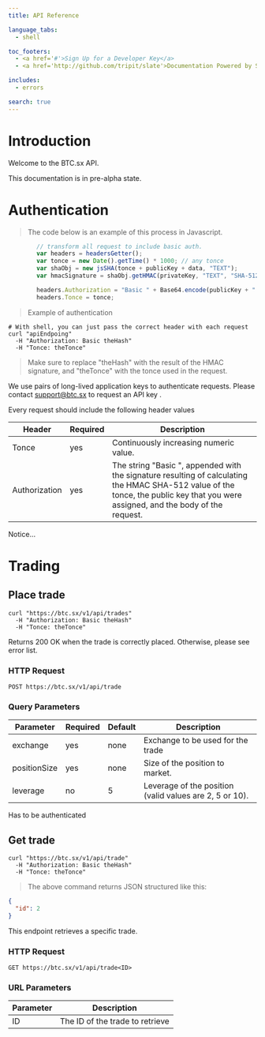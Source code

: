 ```yaml
---
title: API Reference

language_tabs:
  - shell

toc_footers:
  - <a href='#'>Sign Up for a Developer Key</a>
  - <a href='http://github.com/tripit/slate'>Documentation Powered by Slate</a>

includes:
  - errors

search: true
---
```


# Introduction

Welcome to the BTC.sx API.

This documentation is in pre-alpha state.

# Authentication

> The code below is an example of this process in Javascript.

```javascript
        // transform all request to include basic auth.
        var headers = headersGetter();
        var tonce = new Date().getTime() * 1000; // any tonce
        var shaObj = new jsSHA(tonce + publicKey + data, "TEXT");
        var hmacSignature = shaObj.getHMAC(privateKey, "TEXT", "SHA-512", "B64");

        headers.Authorization = "Basic " + Base64.encode(publicKey + ":" + hmacSignature);
        headers.Tonce = tonce;

```

> Example of authentication

```shell
# With shell, you can just pass the correct header with each request
curl "apiEndpoing"
  -H "Authorization: Basic theHash"
  -H "Tonce: theTonce"
```

> Make sure to replace "theHash" with the result of the HMAC signature, and "theTonce" with the tonce used in the request.

We use pairs of long-lived application keys to authenticate requests. Please contact <support@btc.sx> to request an API key .

Every request should include the following header values

Header | Required | Description
--------- | ------- | -----------
Tonce | yes | Continuously increasing numeric value.
Authorization | yes | The string "Basic ", appended with the signature resulting of calculating the HMAC SHA-512 value of the tonce, the public key that you were assigned, and the body of the request.



<aside class="notice">
Notice...
</aside>

# Trading

## Place trade

```shell
curl "https://btc.sx/v1/api/trades"
  -H "Authorization: Basic theHash"
  -H "Tonce: theTonce"
```

Returns 200 OK when the trade is correctly placed. Otherwise, please see error list.

### HTTP Request

`POST https://btc.sx/v1/api/trade`

### Query Parameters

Parameter | Required | Default | Description
--------- | ------- | ----------- | ----------------
exchange | yes | none | Exchange to be used for the trade
positionSize | yes | none | Size of the position to market.
leverage | no | 5 | Leverage of the position (valid values are 2, 5 or 10).

<aside class="success">
Has to be authenticated
</aside>

## Get trade

```shell
curl "https://btc.sx/v1/api/trade"
  -H "Authorization: Basic theHash"
  -H "Tonce: theTonce"
```

> The above command returns JSON structured like this:

```json
{
  "id": 2
}
```

This endpoint retrieves a specific trade.

### HTTP Request

`GET https://btc.sx/v1/api/trade<ID>`

### URL Parameters

Parameter | Description
--------- | -----------
ID | The ID of the trade to retrieve

